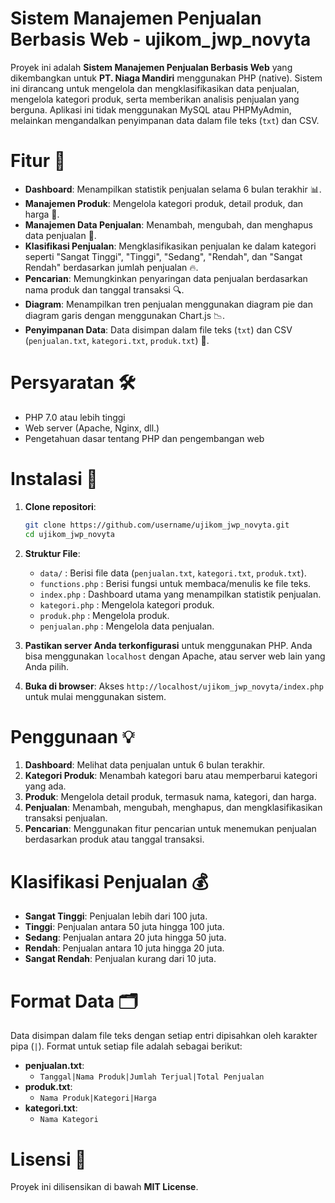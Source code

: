 # Sistem Manajemen Penjualan Berbasis Web - ujikom_jwp_novyta

Proyek ini adalah **Sistem Manajemen Penjualan Berbasis Web** yang dikembangkan untuk **PT. Niaga Mandiri** menggunakan PHP (native). Sistem ini dirancang untuk mengelola dan mengklasifikasikan data penjualan, mengelola kategori produk, serta memberikan analisis penjualan yang berguna. Aplikasi ini tidak menggunakan MySQL atau PHPMyAdmin, melainkan mengandalkan penyimpanan data dalam file teks (`txt`) dan CSV.

# Fitur 🚀

- **Dashboard**: Menampilkan statistik penjualan selama 6 bulan terakhir 📊.
- **Manajemen Produk**: Mengelola kategori produk, detail produk, dan harga 🛒.
- **Manajemen Data Penjualan**: Menambah, mengubah, dan menghapus data penjualan 📝.
- **Klasifikasi Penjualan**: Mengklasifikasikan penjualan ke dalam kategori seperti "Sangat Tinggi", "Tinggi", "Sedang", "Rendah", dan "Sangat Rendah" berdasarkan jumlah penjualan 🔥.
- **Pencarian**: Memungkinkan penyaringan data penjualan berdasarkan nama produk dan tanggal transaksi 🔍.
- **Diagram**: Menampilkan tren penjualan menggunakan diagram pie dan diagram garis dengan menggunakan Chart.js 📉.
- **Penyimpanan Data**: Data disimpan dalam file teks (`txt`) dan CSV (`penjualan.txt`, `kategori.txt`, `produk.txt`) 💾.

# Persyaratan 🛠️

- PHP 7.0 atau lebih tinggi
- Web server (Apache, Nginx, dll.)
- Pengetahuan dasar tentang PHP dan pengembangan web

# Instalasi 📝

1. **Clone repositori**:
   ```bash
   git clone https://github.com/username/ujikom_jwp_novyta.git
   cd ujikom_jwp_novyta
   ```
2. **Struktur File**:

   - `data/` : Berisi file data (`penjualan.txt`, `kategori.txt`, `produk.txt`).
   - `functions.php` : Berisi fungsi untuk membaca/menulis ke file teks.
   - `index.php` : Dashboard utama yang menampilkan statistik penjualan.
   - `kategori.php` : Mengelola kategori produk.
   - `produk.php` : Mengelola produk.
   - `penjualan.php` : Mengelola data penjualan.

3. **Pastikan server Anda terkonfigurasi** untuk menggunakan PHP. Anda bisa menggunakan `localhost` dengan Apache, atau server web lain yang Anda pilih.
4. **Buka di browser**: Akses `http://localhost/ujikom_jwp_novyta/index.php` untuk mulai menggunakan sistem.

# Penggunaan 💡

1. **Dashboard**: Melihat data penjualan untuk 6 bulan terakhir.
2. **Kategori Produk**: Menambah kategori baru atau memperbarui kategori yang ada.
3. **Produk**: Mengelola detail produk, termasuk nama, kategori, dan harga.
4. **Penjualan**: Menambah, mengubah, menghapus, dan mengklasifikasikan transaksi penjualan.
5. **Pencarian**: Menggunakan fitur pencarian untuk menemukan penjualan berdasarkan produk atau tanggal transaksi.

# Klasifikasi Penjualan 💰

- **Sangat Tinggi**: Penjualan lebih dari 100 juta.
- **Tinggi**: Penjualan antara 50 juta hingga 100 juta.
- **Sedang**: Penjualan antara 20 juta hingga 50 juta.
- **Rendah**: Penjualan antara 10 juta hingga 20 juta.
- **Sangat Rendah**: Penjualan kurang dari 10 juta.

# Format Data 🗂️

Data disimpan dalam file teks dengan setiap entri dipisahkan oleh karakter pipa (`|`). Format untuk setiap file adalah sebagai berikut:

- **penjualan.txt**:
  - `Tanggal|Nama Produk|Jumlah Terjual|Total Penjualan`
- **produk.txt**:
  - `Nama Produk|Kategori|Harga`
- **kategori.txt**:
  - `Nama Kategori`

# Lisensi 📄

Proyek ini dilisensikan di bawah **MIT License**.
